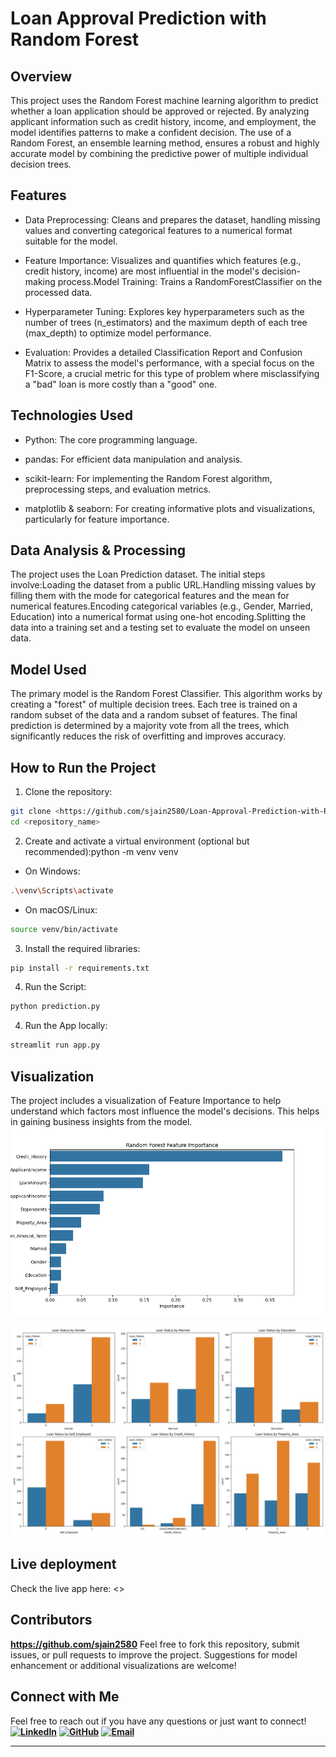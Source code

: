 # Loan Approval Prediction with Random Forest

## Overview

This project uses the Random Forest machine learning algorithm to predict whether a loan application should be approved or rejected. By analyzing applicant information such as credit history, income, and employment, the model identifies patterns to make a confident decision. The use of a Random Forest, an ensemble learning method, ensures a robust and highly accurate model by combining the predictive power of multiple individual decision trees.

## Features

- Data Preprocessing: Cleans and prepares the dataset, handling missing values and converting categorical features to a numerical format suitable for the model.

- Feature Importance: Visualizes and quantifies which features (e.g., credit history, income) are most influential in the model's decision-making process.Model Training: Trains a RandomForestClassifier on the processed data.

- Hyperparameter Tuning: Explores key hyperparameters such as the number of trees (n_estimators) and the maximum depth of each tree (max_depth) to optimize model performance.

- Evaluation: Provides a detailed Classification Report and Confusion Matrix to assess the model's performance, with a special focus on the F1-Score, a crucial metric for this type of problem where misclassifying a "bad" loan is more costly than a "good" one.

## Technologies Used

- Python: The core programming language.

- pandas: For efficient data manipulation and analysis.

- scikit-learn: For implementing the Random Forest algorithm, preprocessing steps, and evaluation metrics.

- matplotlib & seaborn: For creating informative plots and visualizations, particularly for feature importance.

## Data Analysis & Processing

The project uses the Loan Prediction dataset. The initial steps involve:Loading the dataset from a public URL.Handling missing values by filling them with the mode for categorical features and the mean for numerical features.Encoding categorical variables (e.g., Gender, Married, Education) into a numerical format using one-hot encoding.Splitting the data into a training set and a testing set to evaluate the model on unseen data.

## Model Used

The primary model is the Random Forest Classifier. This algorithm works by creating a "forest" of multiple decision trees. Each tree is trained on a random subset of the data and a random subset of features. The final prediction is determined by a majority vote from all the trees, which significantly reduces the risk of overfitting and improves accuracy.

## How to Run the Project

1. Clone the repository:

```bash
git clone <https://github.com/sjain2580/Loan-Approval-Prediction-with-Random-Forest>
cd <repository_name>
```

2. Create and activate a virtual environment (optional but recommended):python -m venv venv

- On Windows:
  
```bash
.\venv\Scripts\activate
```

- On macOS/Linux:

```bash
source venv/bin/activate
```

3. Install the required libraries:

```bash
pip install -r requirements.txt
```

4. Run the Script:

```bash
python prediction.py
```

4. Run the App locally:

```bash
streamlit run app.py
```

## Visualization

The project includes a visualization of Feature Importance to help understand which factors most influence the model's decisions. This helps in gaining business insights from the model.
![Feature importance Plot](feature_importance.png)

![Categorical features vs Loan status](Categorical_features_vs_Loan_status.png)

## Live deployment
Check the live app here: <>

## Contributors

**<https://github.com/sjain2580>**
Feel free to fork this repository, submit issues, or pull requests to improve the project. Suggestions for model enhancement or additional visualizations are welcome!

## Connect with Me

Feel free to reach out if you have any questions or just want to connect!
**[![LinkedIn](https://img.shields.io/badge/-LinkedIn-0A66C2?style=flat-square&logo=linkedin&logoColor=white)](https://www.linkedin.com/in/sjain04/)**
**[![GitHub](https://img.shields.io/badge/-GitHub-181717?style=flat-square&logo=github&logoColor=white)](https://github.com/sjain2580)**
**[![Email](https://img.shields.io/badge/-Email-D14836?style=flat-square&logo=gmail&logoColor=white)](mailto:sjain040395@gmail.com)**

---
